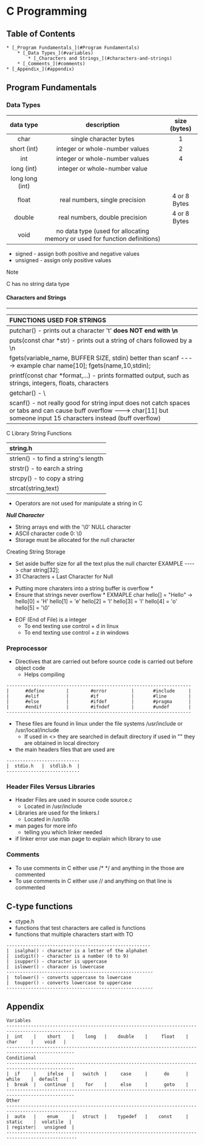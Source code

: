 # C Programming

## Table of Contents
    * [_Program Fundamentals_](#Program Fundamentals)
        * [_Data Types_](#variables)
            * [_Characters and Strings_](#characters-and-strings)
        * [_Comments_](#comments)
    * [_Appendix_](#appendix)

## Program Fundamentals

### Data Types

|   data type    |   description     |   size (bytes)    |
|:--------------:|:-----------------:|:-----------------:|
| char | single character bytes | 1 |
| short (int) | integer or whole-number values | 2 |
| int | integer or whole-number values | 4 |
| long (int) | integer or whole-number value
| long long (int) |
| float | real numbers, single precision | 4 or 8 Bytes
| double | real numbers, double precision | 4 or 8 Bytes
| void | no data type (used for allocating memory or used for function definitions)

* signed - assign both positive and negative values
* unsigned - assign only positive values

> [!NOTE] 
> C has no string data type

#### Characters and Strings

---

| FUNCTIONS USED FOR STRINGS |
|:---|
| putchar() - prints out a character 't' **does NOT end with \n** |
| puts(const char *str) - prints out a string of chars followed by a \n |
| fgets(variable_name, BUFFER SIZE, stdin) better than scanf ----> example  char name[10]; fgets(name,10,stdin); |
| printf(const char *format,...) - prints formatted output, such as strings, integers, floats, characters |
| getchar() - \
| scanf()  - not really good for string input does not catch spaces or tabs and can cause buff overflow ---> char[11] but someone input 15 characters instead (buff overflow) |

C Library String Functions

| string.h |
|:---------|
|  strlen() - to find a string's length |
|  strstr() - to earch a string |
|  strcpy() - to copy a string |
|  strcat(string,text) |

- Operators are not used for manipulate a string in C

***Null Character***
- String arrays end with the '\0' NULL character
- ASCII character code 0: \0
- Storage must be allocated for the null character

Creating String Storage
- Set aside buffer size for all the text plus the null charcter
EXAMPLE ----> char string[32];
- 31 Characters + Last Character for Null
*  Putting more charaters into a string buffer is overflow  *
*  Ensure that strings never overflow  *
EXMAPLE
char hello[] = "Hello" -> hello[0] = 'H' hello[1] = 'e' hello[2] = 'l' hello[3] = 'l' hello[4] = 'o' hello[5] = '\0'

- EOF (End of File) is a integer
  - To end texting use control + d in linux
  - To end texting use control + z in windows

### Preprocessor 
- Directives that are carried out before source code is carried out before object code
  - Helps compiling

```
--------------------------------------------------------------------
|      #define        |        #error         |       #include     |
|      #elif          |        #if            |       #line        |
|      #else          |        #ifdef         |       #pragma      |
|      #endif         |        #ifndef        |       #undef       |
--------------------------------------------------------------------
```

- These files are found in linux under the file systems /usr/include or /usr/local/include
  - If used in <> they are searched in default directory if used in "" they are obtained in local directory
- the main headers files that are used are
```
---------------------------
|  stdio.h   |  stdlib.h  |
---------------------------
```
### Header Files Versus Libraries

- Header Files are used in source code source.c
  - Located in /usr/include
- Libraries are used for the linkers.l
  - Located in /usr/lib
- man pages for more info
  - telling you which linker needed
- if linker error use man page to explain which library to use

### Comments

- To use comments in C either use /* */ and anything in the those are commented
- To use comments in C either use // and anything on that line is commented


## C-type functions
- ctype.h 
- functions that test characters are called is functions
- functions that multiple characters start with TO
```
-----------------------------------------------------
|  isalpha() - character is a letter of the alphabet
|  isdigit() - character is a number (0 to 9)
|  isupper() - character is uppercase
|  islower() - characer is lowercase
------------------------------------------------------
|  tolower() - converts uppercase to lowercase
|  toupper() - converts lowercase to uppercase
------------------------------------------------------
```

## Appendix

```
Variables
-----------------------------------------------------------------------------------------------
|  int    |    short    |    long   |    double    |     float    |     char     |    void   |
-----------------------------------------------------------------------------------------------
Conditional
-----------------------------------------------------------------------------------------------
|  if     |    ifelse   |   switch  |     case     |      do      |     while    |  default   |
|  break  |   continue  |    for    |     else     |      goto    |
-----------------------------------------------------------------------------------------------
Other
------------------------------------------------------------------------------------------------
|  auto   |    enum     |   struct  |    typedef   |    const     |    static    |  volatile  |
| register|   unsigned  |
------------------------------------------------------------------------------------------------
```
